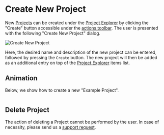 # Create New Project

New [Projects](../projects.md) can be created under the [Project Explorer](../ui/projects-explorer.md) by clicking the "Create" button  <i class="zmdi zmdi-plus-circle-o zmdi-hc-border"></i> accessible under the [actions toolbar](../../entities-general/ui/explorer.md#actions-toolbar). The user is presented with the following "Create New Project" dialog.

![Create New Project](/images/jobs/create-new-project.png "Create New Project")

Here, the desired name and description of the new project can be entered, followed by pressing the `Create` button. The new project will then be added as an additional entry on top of the [Project Explorer](../ui/projects-explorer.md) items list.

## Animation

Below, we show how to create a new "Example Project".

<img data-gifffer="/images/jobs/create-project.gif">

## Delete Project

The action of deleting a Project cannot be performed by the user. In case of necessity, please send us a [support request](../../ui/support.md). 
